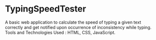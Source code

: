 # TypingSpeedTester
A basic web application to calculate the speed of typing a given text correctly and get notified upon occurrence of inconsistency while typing. Tools and Technologies Used : HTML, CSS,  JavaScript.
